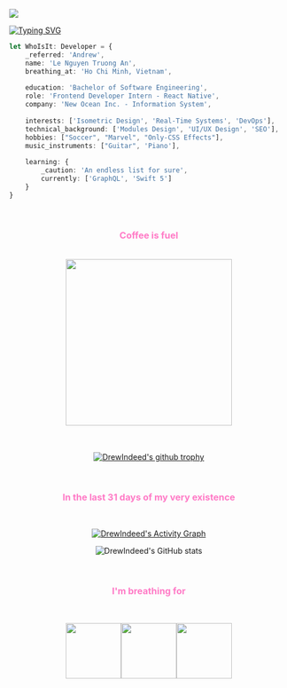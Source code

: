 ![](https://visitor-badge.glitch.me/badge?page_id=drewindeed)

[![Typing SVG](https://readme-typing-svg.herokuapp.com/?width=800&color=ff7ac6&lines=Andrew's+typing+to+you+right+now,+GitHub+Traveller+!;Just+kidding,+he's+coding+👨‍💻)](https://git.io/typing-svg)

```typescript
let WhoIsIt: Developer = {
    _referred: 'Andrew',
    name: 'Le Nguyen Truong An',
    breathing_at: 'Ho Chi Minh, Vietnam',
    
    education: 'Bachelor of Software Engineering',
    role: 'Frontend Developer Intern - React Native',
    company: 'New Ocean Inc. - Information System',
    
    interests: ['Isometric Design', 'Real-Time Systems', 'DevOps'],
    technical_background: ['Modules Design', 'UI/UX Design', 'SEO'],
    hobbies: ["Soccer", "Marvel", "Only-CSS Effects"],
    music_instruments: ["Guitar", 'Piano'],
    
    learning: {
        _caution: 'An endless list for sure',
        currently: ['GraphQL', 'Swift 5']
    }
}
```
<br>

<div align="center">
    
        
<h3 style="color:#ff7ac6">Coffee is fuel</h3>
    
<br>

<div align="center">
<img src="https://media.giphy.com/media/3oriO04qxVReM5rJEA/giphy.gif" width="300">
</div>

<br>
<br>


[![DrewIndeed's github trophy](https://github-profile-trophy.vercel.app/?username=drewindeed&column=4&margin-w=15&margin-h=15&theme=dracula&title=Commits,PullRequest,Repositories,Followers)](https://github.com/ryo-ma/github-profile-trophy)
 
<br>
    
<h3 style="color:#ff7ac6">In the last 31 days of my very existence</h3>
    
<br>
    
[![DrewIndeed's Activity Graph](https://activity-graph.herokuapp.com/graph?username=drewindeed&custom_title=DrewIndeed's%20Activity%20Graph&hide_border=true&bg_color=282a36&color=ff7ac6&line=4cf079&point=fff)](https://github.com/ashutosh00710/github-readme-activity-graph)

![DrewIndeed's GitHub stats](https://github-readme-stats.vercel.app/api?username=DrewIndeed&bg_color=282a36&title_color=ff7ac6&text_color=fff)

<br>
    
<h3 style="color:#ff7ac6">I'm breathing for</h3>
    
<br>    
    
<img src="https://media3.giphy.com/media/ln7z2eWriiQAllfVcn/200w.webp" width="100"><img src="https://i.giphy.com/media/eNAsjO55tPbgaor7ma/200w.webp" width="100"><img src="https://media.giphy.com/media/kdFc8fubgS31b8DsVu/giphy.gif" width="100">
    
</div>


